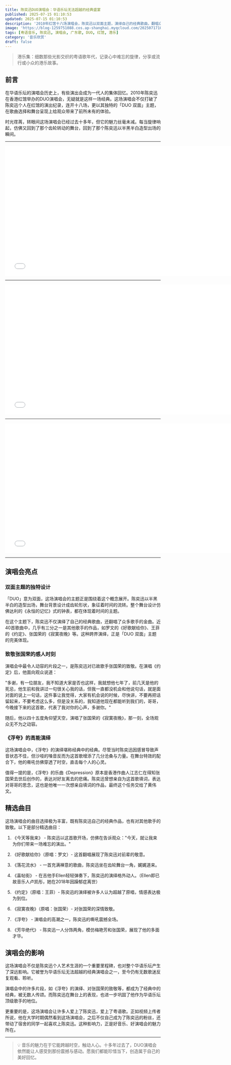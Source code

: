 ```yaml
---
title: 陈奕迅DUO演唱会：华语乐坛无法超越的经典盛宴
published: 2025-07-15 01:10:53
updated: 2025-07-15 01:10:53
description: '2010年红馆十八场演唱会，陈奕迅以双面主题，演绎自己的经典歌曲，翻唱众多歌手的金曲，成就华语乐坛难以超越的经典'
image: 'https://blog-1259751088.cos.ap-shanghai.myqcloud.com/20250717104902623.png?imageSlim'
tags: [粤语音乐, 陈奕迅, 演唱会, 广东歌, DUO, 红馆, 港乐]
category: '音乐欣赏'
draft: false
---
```


> 港乐集：细数那些光影交织的粤语歌年代，记录心中难忘的旋律，分享或流行或小众的港乐故事。

## 前言

在华语乐坛的演唱会历史上，有些演出会成为一代人的集体回忆。2010年陈奕迅在香港红馆举办的DUO演唱会，无疑就是这样一场经典。这场演唱会不仅打破了陈奕迅个人在红馆的演出纪录，连开十八场，更以其独特的「DUO 双面」主题，在歌曲选择和舞台呈现上给观众带来了前所未有的体验。

时光荏苒，转眼间这场演唱会已经过去十多年，但它的魅力丝毫未减。每当旋律响起，仿佛又回到了那个齿轮转动的舞台，回到了那个陈奕迅以半黑半白造型出场的瞬间。

---

<iframe width="750" height="420" src="//player.bilibili.com/player.html?isOutside=true&aid=114817058801839&bvid=BV1LQGJzYEbF&cid=30918246623&p=1&autoplay=0" scrolling="no" border="0" frameborder="no" framespacing="0" allowfullscreen="true"></iframe>

---

<iframe width="750" height="420" src="//player.bilibili.com/player.html?isOutside=true&aid=114817058801839&bvid=BV1LQGJzYEbF&cid=30918967731&p=2&autoplay=0" scrolling="no" border="0" frameborder="no" framespacing="0" allowfullscreen="true"></iframe>

---

<iframe width="750" height="420" src="//player.bilibili.com/player.html?isOutside=true&aid=114817058801839&bvid=BV1LQGJzYEbF&cid=30919557206&p=3&autoplay=0" scrolling="no" border="0" frameborder="no" framespacing="0" allowfullscreen="true"></iframe>

---

## 演唱会亮点

### 双面主题的独特设计

「DUO」意为双面，这场演唱会的主题正是围绕着这个概念展开。陈奕迅以半黑半白的造型出场，舞台背景设计成齿轮形状，象征着时间的流转。整个舞台设计仿佛达利的《永恒的记忆》式的钟表，都在体现着时间的主题。

在这个主题下，陈奕迅不仅演绎了自己的经典歌曲，还翻唱了众多歌手的金曲。近40首歌曲中，几乎有三分之一是其他歌手的作品，如罗文的《好歌献给你》、王菲的《约定》、张国荣的《寂寞夜晚》等。这种跨界演绎，正是「DUO 双面」主题的完美体现。

### 致敬张国荣的感人时刻

演唱会中最令人动容的片段之一，是陈奕迅对已故歌手张国荣的致敬。在演唱《约定》后，他面向观众说道：

"多谢，有一位朋友，我不知道大家是否也这样，我就想他七年了，前几天是他的死忌，他生前和我讲过一句很关心我的话，但我一直都没机会和他说句话，就是面对面的说上一句话，这件事让我觉得，大家有机会说的时候，尽快讲，不要再把话留起来，不要考虑这么多，但是没关系的，我知道他现在都能听到我们的，哥哥，今晚接下来的这首歌，代表了我对你的心声，多谢你。"

随后，他以四十五度角仰望天空，演唱了张国荣的《寂寞夜晚》，那一刻，全场观众无不为之动容。

### 《浮夸》的高能演绎

这场演唱会中，《浮夸》的演绎堪称经典中的经典。尽管当时陈奕迅因感冒导致声音状态不佳，但沙哑的嗓音反而为这首歌增添了几分沧桑与力量。在舞台特效的配合下，他的嘶吼仿佛穿透了时空，直击每个人的心灵。

值得一提的是，《浮夸》的乐曲《Depression》原本是香港作曲人江志仁在得知张国荣去世后创作的，表达对好友离去的悲痛。陈奕迅曾想亲自为这首歌填词，表达对哥哥的思念，这也是他唯一一次想亲自填词的作品，最终这个任务交给了黄伟文。

## 精选曲目

这场演唱会的曲目选择极为丰富，既有陈奕迅自己的经典作品，也有对其他歌手的致敬。以下是部分精选曲目：

1. 《今天等我来》 - 陈奕迅以这首歌开场，仿佛在告诉观众："今天，就让我来为你们带来一场难忘的演出。"

2. 《好歌献给你》（原唱：罗文）- 这首翻唱展现了陈奕迅对前辈的敬意。

3. 《落花流水》 - 一首充满禅意的歌曲，陈奕迅坐在齿轮舞台一角，娓娓道来。

4. 《喜帖街》 - 在吉他手Ellen轻轻弹奏下，陈奕迅的演绎格外动人。（Ellen即已故音乐人卢凯彤，她在2018年因躁郁症离世）

5. 《约定》（原唱：王菲）- 陈奕迅的演绎被许多人认为超越了原唱，情感表达极为到位。

6. 《寂寞夜晚》（原唱：张国荣）- 对张国荣的深情致敬。

7. 《浮夸》 - 演唱会的高潮之一，陈奕迅的嘶吼震撼全场。

8. 《芳华绝代》 - 陈奕迅一人分饰两角，模仿梅艳芳和张国荣，展现了他的多面才华。

## 演唱会的影响

这场演唱会不仅是陈奕迅个人艺术生涯的一个重要里程碑，也对整个华语乐坛产生了深远影响。它被誉为华语乐坛无法超越的经典演唱会之一，至今仍有无数歌迷反复观看、聆听。

演唱会中的许多片段，如《浮夸》的演绎、对张国荣的致敬等，都成为了经典中的经典，被无数人传颂。而陈奕迅在舞台上的表现，也进一步巩固了他作为华语乐坛顶级歌手的地位。

更重要的是，这场演唱会让许多人爱上了陈奕迅，爱上了粤语歌。正如视频上传者所说，他在大学时期偶然看到这场演唱会，之后不仅自己成为了陈奕迅的粉丝，还带动了宿舍的同学一起喜欢上陈奕迅。这种影响力，正是好音乐、好演唱会的魅力所在。

---

> 💡 音乐的魅力在于它能跨越时空，触动人心。十多年过去了，DUO演唱会依然能让人感受到那份震撼与感动。愿我们都能珍惜当下，创造属于自己的美好回忆。

